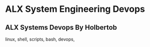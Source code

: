 # ALX System Engineering Devops

## ALX Systems Devops By Holbertob

linux, shell, scripts, bash, devops,

